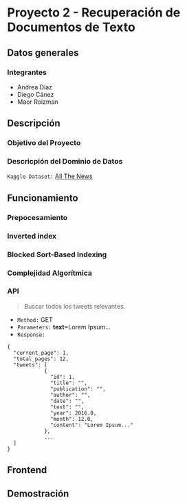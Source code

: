 # Proyecto 2 - Recuperación de Documentos de Texto


## Datos generales
### Integrantes
- Andrea Díaz
- Diego Cánez
- Maor Roizman

## Descripción

### Objetivo del Proyecto

### Descricpión del Dominio de Datos
`Kaggle Dataset:` [All The News](https://www.kaggle.com/snapcrack/all-the-news)

## Funcionamiento

### Prepocesamiento

### Inverted index

### Blocked Sort-Based Indexing

### Complejidad Algorítmica

### API

> Buscar todos los tweets relevantes.
- `Method:` GET
- `Parameters:` **text**=Lorem Ipsum...
- `Response:`
```
{
  "current_page": 1,
  "total_pages": 12,
  "tweets": [
            {
              "id": 1,
              "title": "",
              "publication": "",
              "author": "",
              "date": "",
              "text": "",
              "year": 2016.0,
              "month": 12.0,
              "content": "Lorem Ipsum..."
            },
            ...
  ]
}
```

## Frontend

## Demostración
